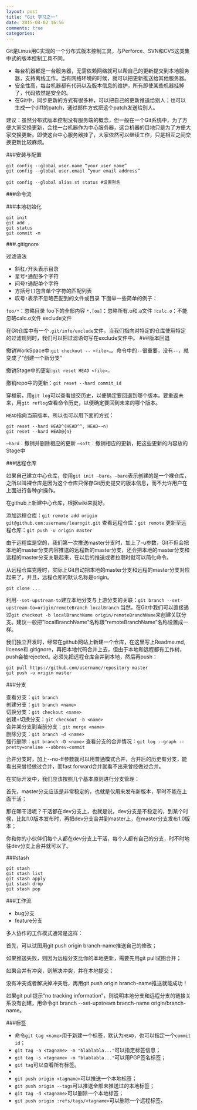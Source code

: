 ```yaml
---
layout: post
title: "Git 学习之一"
date: 2015-04-02 16:56
comments: true
categories: 
---
```



Git是Linus用C实现的一个分布式版本控制工具，与Perforce、SVN和CVS这类集中式的版本控制工具不同。

* 每台机器都是一台服务器，无需依赖网络就可以帮自己的更新提交到本地服务器，支持离线工作。当有网络环境的时候，就可以把更新推送给其他服务器。
* 安全性高，每台机器都有代码以及版本信息的维护，所有即使某些机器挂掉了，代码依然是安全的。
* 在Git中，同步更新的方式有很多种，可以把自己的更新推送给别人；也可以生成一个diff的patch，通过邮件方式把这个patch发送给别人。

建议：虽然分布式版本控制没有服务端的概念，但一般在一个Git系统中，为了方便大家交换更新，会找一台机器作为中心服务器，这台机器的目地只是为了方便大家交换更新。即使这台中心服务器挂了，大家依然可以继续工作，只是相互之间交换更新比较麻烦。

<!--more-->

###安装与配置

    git config --global user.name “your user name”
    git config --global user.email “your email address”
    
    git config --global alias.st status #设置别名
###命令流


###本地初始化

    git init
    git add .
    git status
    git commit -m

###.gitignore

过滤语法

* 斜杠`/`开头表示目录
* 星号`*`通配多个字符
* 问号`?`通配单个字符
* 方括号`[]`包含单个字符的匹配列表
* 叹号`!`表示不忽略匹配到的文件或目录
下面举一些简单的例子：

`foo/*`：忽略目录 foo下的全部内容
`*.[oa]`：忽略所有.o和.a文件
`!calc.o`：不能忽略calc.o文件
exclude文件

在Git仓库中有一个`.git/info/exclude`文件，当我们指向对特定的仓库使用特定的过滤规则时，我们可以把过滤语句写在exclude文件中。
###版本回退

撤销WorkSpace中:`git checkout -- <file>…`。命令中的`--`很重要，没有`--`，就变成了“创建一个新分支”

撤销Stage中的更新:`git reset HEAD <file>…`

撤销repo中的更新：`git reset --hard commit_id`

穿梭前，用`git log`可以查看提交历史，以便确定要回退到哪个版本。要重返未来，用`git reflog`查看命令历史，以便确定要回到未来的哪个版本。

`HEAD`指向当前版本，所以也可以用下面的方式：

    git reset --hard HEAD^(HEAD^^, HEAD~~n)
    git reset --hard HEAD@{n}

`–hard`：撤销并删除相应的更新
`–soft`：撤销相应的更新，把这些更新的内容放的Stage中

###远程仓库

如果自己建立中心仓库，使用`git init –bare`。`–bare`表示创建的是一个裸仓库，之所以叫裸仓库是因为这个仓库只保存Git历史提交的版本信息，而不允许用户在上面进行各种git操作。

在github上新建中心仓库，根据wiki来就好。

添加远程仓库：`git remote add origin git@github.com:username/learngit.git`
查看远程仓库：`git remote`
更新至远程仓库：`git push -u origin master`

由于远程库是空的，我们第一次推送master分支时，加上了-u参数，Git不但会把本地的master分支内容推送的远程新的master分支，还会把本地的master分支和远程的master分支关联起来，在以后的推送或者拉取时就可以简化命令。

从远程仓库克隆时，实际上Git自动把本地的master分支和远程的master分支对应起来了，并且，远程仓库的默认名称是origin。
    
    git clone ...

利用`--set-upstream-to`建立本地分支与上游分支的关联：`git branch --set-upstream-to=origin/remoteBranch localBranch`
当然，在Git中我们可以直接通过`git checkout -b localBranchName origin/remoteBranchName`来创建关联分支。建议一般把”localBranchName”名称跟”remoteBranchName”名称设置成一样。


我们独立开发时，经常在github网站上新建一个仓库，在这里写上Readme.md, license和.gitignore，再把本地代码合并上去，但由于本地和远程都有工作树，push会被rejected。必须先把远程仓库合并到本地，然后再push：

    git pull https://github.com/username/repository master
    git push -u origin master

###分支

查看分支：`git branch`   
创建分支：`git branch <name>`  
切换分支：`git checkout <name>`  
创建+切换分支：`git checkout -b <name>`  
合并某分支到当前分支：`git merge <name>`  
删除分支：`git branch -d <name>`  
强行删除：`git branch -D <name>`
查看分支的合并情况：`git log --graph --pretty=oneline --abbrev-commit`

合并分支时，加上--no-ff参数就可以用普通模式合并，合并后的历史有分支，能看出来曾经做过合并，而fast forward合并就看不出来曾经做过合并。

在实际开发中，我们应该按照几个基本原则进行分支管理：

首先，master分支应该是非常稳定的，也就是仅用来发布新版本，平时不能在上面干活；

那在哪干活呢？干活都在dev分支上，也就是说，dev分支是不稳定的，到某个时候，比如1.0版本发布时，再把dev分支合并到master上，在master分支发布1.0版本；

你和你的小伙伴们每个人都在dev分支上干活，每个人都有自己的分支，时不时地往dev分支上合并就可以了。

###stash

    git stash
    git stash list
    git stash apply
    git stash drop
    git stash pop
###工作流
* bug分支
* feature分支

多人协作的工作模式通常是这样：

首先，可以试图用git push origin branch-name推送自己的修改；

如果推送失败，则因为远程分支比你的本地更新，需要先用git pull试图合并；

如果合并有冲突，则解决冲突，并在本地提交；

没有冲突或者解决掉冲突后，再用git push origin branch-name推送就能成功！

如果git pull提示“no tracking information”，则说明本地分支和远程分支的链接关系没有创建，用命令git branch --set-upstream branch-name origin/branch-name。

###标签

* 命令`git tag <name>`用于新建一个标签，默认为`HEAD`，也可以指定一个`commit id`；
* `git tag -a <tagname> -m "blablabla..."`可以指定标签信息；
* `git tag -s <tagname> -m "blablabla..."`可以用PGP签名标签；
* `git tag`可以查看所有标签。
* 
* `git push origin <tagname>`可以推送一个本地标签；
* `git push origin --tags`可以推送全部未推送过的本地标签；
* `git tag -d <tagname>`可以删除一个本地标签；
* `git push origin :refs/tags/<tagname>`可以删除一个远程标签。

